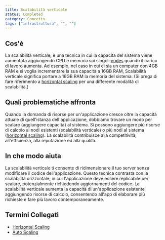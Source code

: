 ```yaml
---
title: Scalabilità verticale
status: Completed
category: Concetto
tags: ["infrastruttura", "", ""]
---
```


## Cos'è

La scalabilità verticale, è una tecnica in cui la capacita del sistema 
viene aumentata aggiungendo CPU e memoria sui singoli [nodes](/it/nodes/) quando il carico di lavoro aumenta. 
Ad esempio, nel caso in cui ci sia un computer con 4GB RAM e si voglia incrementare la sua capacità a 16GB RAM, 
Scalabilità verticale significa portare a 16GB RAM la memoria del sistema. 
(Si prega di fare riferimento a [horizontal scaling](/it/horizontal-scaling/) per una differente modalità di scalabilità.)

## Quali problematiche affronta

Quando la domanda di risorse per un'applicazione cresce oltre la capacità attuale di quell'istanza dell'applicazione, 
dobbiamo trovare un modo per scalare (aggiungere capacità) al sistema. 
Si possono aggiungere più risorse di calcolo ai nodi esistenti (scalabilità verticale) 
o più nodi al sistema ([horizontal scaling](/it/horizontal-scaling/)). 
La scalabilità contribuisce alla competitività, all'efficienza, alla reputazione ed alla qualità.


## In che modo aiuta

La scalabilità verticale ti consente di ridimensionare il tuo server senza modificare il codice dell'applicazione. 
Questo tecnica contrasta con la scalabilità orizzontale, in cui l'applicazione deve essere replicabile per scalare, potenzialmente richiedendo aggiornamenti del codice. 
La scalabilità verticale aumenta la capacità di un'applicazione esistente aggiungendo risorse di calcolo, 
consentendo all'app di elaborare più richieste e fare più lavoro contemporaneamente.


## Termini Collegati

* [Horizontal Scaling](/horizontal-scaling/)
* [Auto Scaling](/auto-scaling/)
